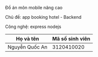 <p>Đồ án môn mobile nâng cao</p>
<p>Chủ đề: app booking hotel - Backend</p>
<p>Công nghệ: express nodejs</p>

Họ và tên | Mã số sinh viên
--- | ---
Nguyễn Quốc An | 3120410020
